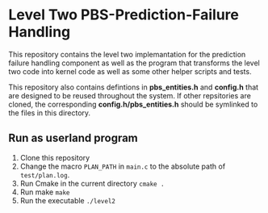 # Level Two PBS-Prediction-Failure Handling

This repository contains the level two implemantation for the prediction failure handling component as well as the program that transforms the level two code into kernel code as well as some other helper scripts and tests.

This repository also contains defintions in **pbs_entities.h** and **config.h** that are designed to be reused throughout the system. If other repsitories are cloned, the corresponding **config.h/pbs_entities.h** should be symlinked to the files in this directory.

## Run as userland program

1. Clone this repository
1. Change the macro `PLAN_PATH` in `main.c` to the absolute path of `test/plan.log`.
2. Run Cmake in the current directory `cmake .`
3. Run make `make`
4. Run the executable `./level2`
